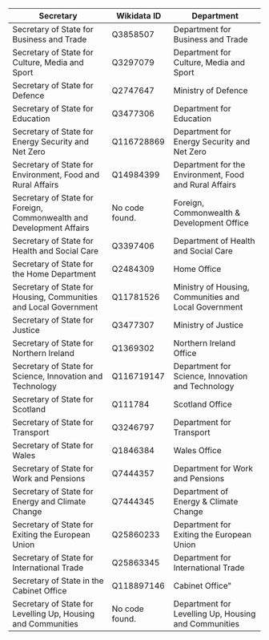 <!-- ⚠️ This file is auto-generated from mapping.yaml. Do not edit it manually. -->

| Secretary | Wikidata ID | Department |
| --------- | ----------- | ---------- |
| Secretary of State for Business and Trade | Q3858507 | Department for Business and Trade |
| Secretary of State for Culture, Media and Sport | Q3297079 | Department for Culture, Media and Sport |
| Secretary of State for Defence | Q2747647 | Ministry of Defence |
| Secretary of State for Education | Q3477306 | Department for Education |
| Secretary of State for Energy Security and Net Zero | Q116728869 | Department for Energy Security and Net Zero |
| Secretary of State for Environment, Food and Rural Affairs | Q14984399 | Department for the Environment, Food and Rural Affairs |
| Secretary of State for Foreign, Commonwealth and Development Affairs | No code found. | Foreign, Commonwealth & Development Office |
| Secretary of State for Health and Social Care | Q3397406 | Department of Health and Social Care |
| Secretary of State for the Home Department | Q2484309 | Home Office |
| Secretary of State for Housing, Communities and Local Government | Q11781526 | Ministry of Housing, Communities and Local Government |
| Secretary of State for Justice | Q3477307 | Ministry of Justice |
| Secretary of State for Northern Ireland | Q1369302 | Northern Ireland Office |
| Secretary of State for Science, Innovation and Technology | Q116719147 | Department for Science, Innovation and Technology |
| Secretary of State for Scotland | Q111784 | Scotland Office |
| Secretary of State for Transport | Q3246797 | Department for Transport |
| Secretary of State for Wales | Q1846384 | Wales Office |
| Secretary of State for Work and Pensions | Q7444357 | Department for Work and Pensions |
| Secretary of State for Energy and Climate Change | Q7444345 | Department of Energy & Climate Change |
| Secretary of State for Exiting the European Union | Q25860233 | Department for Exiting the European Union |
| Secretary of State for International Trade | Q25863345 | Department for International Trade |
| Secretary of State in the Cabinet Office | Q118897146 | Cabinet Office" |
| Secretary of State for Levelling Up, Housing and Communities | No code found. | Department for Levelling Up, Housing and Communities |
